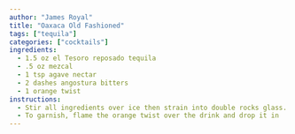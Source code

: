 ```yaml
---
author: "James Royal"
title: "Oaxaca Old Fashioned"
tags: ["tequila"]
categories: ["cocktails"]
ingredients:
  - 1.5 oz el Tesoro reposado tequila
  - .5 oz mezcal
  - 1 tsp agave nectar
  - 2 dashes angostura bitters
  - 1 orange twist
instructions:
  - Stir all ingredients over ice then strain into double rocks glass.
  - To garnish, flame the orange twist over the drink and drop it in
---
```

